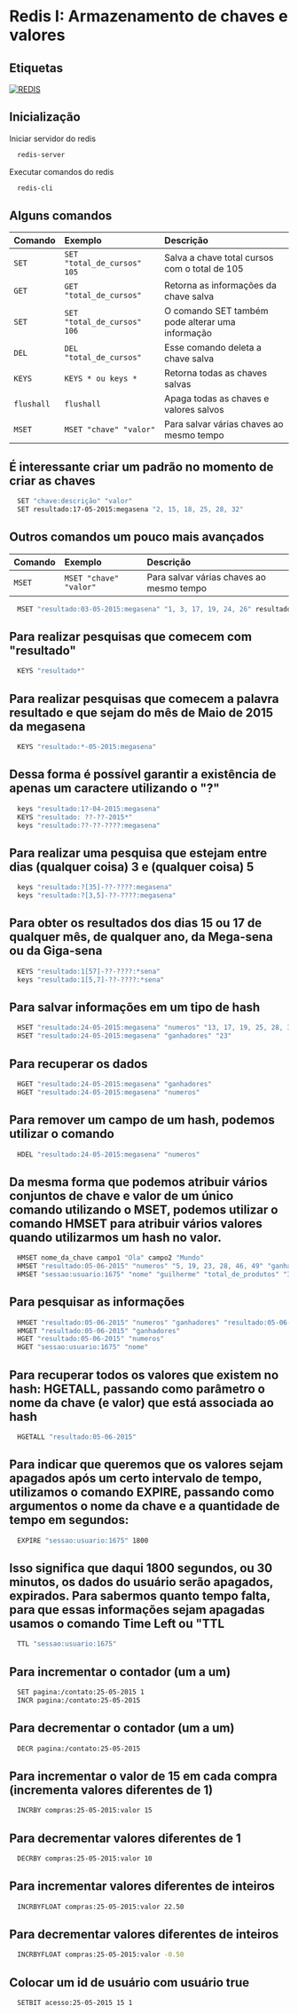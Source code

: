 # Redis I: Armazenamento de chaves e valores

## Etiquetas

[![REDIS](https://img.shields.io/badge/License-redis-red.svg)](https://redis.io/)

## Inicialização

Iniciar servidor do redis

```bash
  redis-server
```

Executar comandos do redis

```bash
  redis-cli
```

## Alguns comandos

| Comando     | Exemplo                       | Descrição                                         |
| :---------- | :---------------------------- | :------------------------------------------------ |
| `SET`       | `SET "total_de_cursos" 105`   | Salva a chave total cursos com o total de 105     |
| `GET`       | `GET "total_de_cursos"`       | Retorna as informações da chave salva             |
| `SET`       | `SET "total_de_cursos" 106`   | O comando SET também pode alterar uma informação  |
| `DEL`       | `DEL "total_de_cursos"`       | Esse comando deleta a chave salva                 |
| `KEYS`      | `KEYS * ou keys *`            | Retorna todas as chaves salvas                    |
| `flushall ` | `flushall`                    | Apaga todas as chaves e valores salvos            |
| `MSET `     | `MSET "chave" "valor"`        | Para salvar várias chaves ao mesmo tempo          |


## É interessante criar um padrão no momento de criar as chaves

```bash
  SET "chave:descrição" "valor"
  SET resultado:17-05-2015:megasena "2, 15, 18, 25, 28, 32"
```

## Outros comandos um pouco mais avançados

| Comando     | Exemplo                       | Descrição                                         |
| :---------- | :---------------------------- | :------------------------------------------------ |
| `MSET `     | `MSET "chave" "valor"`        | Para salvar várias chaves ao mesmo tempo          |

```bash
  MSET "resultado:03-05-2015:megasena" "1, 3, 17, 19, 24, 26" resultado:22-04-2015:megasena "15, 18, 20, 32, 37, 41" resultado:15-04-2015:megasena "10, 15, 18, 22, 35, 43"
```

## Para realizar pesquisas que comecem com "resultado"

```bash
  KEYS "resultado*"
```

## Para realizar pesquisas que comecem a palavra resultado e que sejam do mês de Maio de 2015 da megasena

```bash
  KEYS "resultado:*-05-2015:megasena"
```

## Dessa forma é possível garantir a existência de apenas um caractere utilizando o "?"

```bash
  keys "resultado:1?-04-2015:megasena"
  KEYS "resultado: ??-??-2015*"
  keys "resultado:??-??-????:megasena"
```

## Para realizar uma pesquisa que estejam entre dias (qualquer coisa) 3 e (qualquer coisa) 5

```bash
  keys "resultado:?[35]-??-????:megasena"
  keys "resultado:?[3,5]-??-????:megasena"
```

## Para obter os resultados dos dias 15 ou 17 de qualquer mês, de qualquer ano, da Mega-sena ou da Giga-sena

```bash
  KEYS "resultado:1[57]-??-????:*sena"
  keys "resultado:1[5,7]-??-????:*sena"
```

## Para salvar informações em um tipo de hash

```bash
  HSET "resultado:24-05-2015:megasena" "numeros" "13, 17, 19, 25, 28, 32"
  HSET "resultado:24-05-2015:megasena" "ganhadores" "23"
```

## Para recuperar os dados

```bash
  HGET "resultado:24-05-2015:megasena" "ganhadores"
  HGET "resultado:24-05-2015:megasena" "numeros"
```

## Para remover um campo de um hash, podemos utilizar o comando

```bash
  HDEL "resultado:24-05-2015:megasena" "numeros"
```
## Da mesma forma que podemos atribuir vários conjuntos de chave e valor de um único comando utilizando o MSET, podemos utilizar o comando HMSET para atribuir vários valores quando utilizarmos um hash no valor.

```bash
  HMSET nome_da_chave campo1 "Ola" campo2 "Mundo"
  HMSET "resultado:05-06-2015" "numeros" "5, 19, 23, 28, 46, 49" "ganhadores" "16"
  HMSET "sessao:usuario:1675" "nome" "guilherme" "total_de_produtos" "3" "sobrenome" "silveira"
```
## Para pesquisar as informações

```bash
  HMGET "resultado:05-06-2015" "numeros" "ganhadores" "resultado:05-06-2015" "numeros"
  HMGET "resultado:05-06-2015" "ganhadores"
  HGET "resultado:05-06-2015" "numeros"
  HGET "sessao:usuario:1675" "nome"
```

## Para recuperar todos os valores que existem no hash: HGETALL, passando como parâmetro o nome da chave (e valor) que está associada ao hash

```bash
  HGETALL "resultado:05-06-2015"
```

## Para indicar que queremos que os valores sejam apagados após um certo intervalo de tempo, utilizamos o comando EXPIRE, passando como argumentos o nome da chave e a quantidade de tempo em segundos:

```bash
  EXPIRE "sessao:usuario:1675" 1800
```

## Isso significa que daqui 1800 segundos, ou 30 minutos, os dados do usuário serão apagados, expirados. Para sabermos quanto tempo falta, para que essas informações sejam apagadas usamos o comando Time Left ou "TTL

```bash
  TTL "sessao:usuario:1675"
```
## Para incrementar o contador (um a um)

```bash
  SET pagina:/contato:25-05-2015 1
  INCR pagina:/contato:25-05-2015
```

## Para decrementar o contador (um a um)

```bash
  DECR pagina:/contato:25-05-2015
```

## Para incrementar o valor de 15 em cada compra (incrementa valores diferentes de 1)

```bash
  INCRBY compras:25-05-2015:valor 15
```

## Para decrementar valores diferentes de 1

```bash
  DECRBY compras:25-05-2015:valor 10
```

## Para incrementar valores diferentes de inteiros

```bash
  INCRBYFLOAT compras:25-05-2015:valor 22.50
```

## Para decrementar valores diferentes de inteiros

```bash
  INCRBYFLOAT compras:25-05-2015:valor -0.50
```

## Colocar um id de usuário com usuário true

```bash
  SETBIT acesso:25-05-2015 15 1
```
